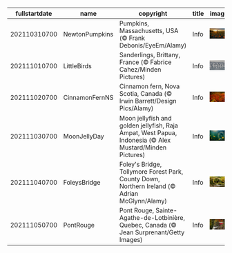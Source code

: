|fullstartdate|name|copyright|title|image|
|--|--|--|--|--|
202110310700|NewtonPumpkins|Pumpkins, Massachusetts, USA (© Frank Debonis/EyeEm/Alamy)|Info|![](/en-AU/2021/11/202110310700NewtonPumpkins.jpg)|
202111010700|LittleBirds|Sanderlings, Brittany, France (© Fabrice Cahez/Minden Pictures)|Info|![](/en-AU/2021/11/202111010700LittleBirds.jpg)|
202111020700|CinnamonFernNS|Cinnamon fern, Nova Scotia, Canada (© Irwin Barrett/Design Pics/Alamy)|Info|![](/en-AU/2021/11/202111020700CinnamonFernNS.jpg)|
202111030700|MoonJellyDay|Moon jellyfish and golden jellyfish, Raja Ampat, West Papua, Indonesia (© Alex Mustard/Minden Pictures)|Info|![](/en-AU/2021/11/202111030700MoonJellyDay.jpg)|
202111040700|FoleysBridge|Foley's Bridge, Tollymore Forest Park, County Down, Northern Ireland (© Adrian McGlynn/Alamy)|Info|![](/en-AU/2021/11/202111040700FoleysBridge.jpg)|
202111050700|PontRouge|Pont Rouge, Sainte-Agathe-de-Lotbinière, Quebec, Canada (© Jean Surprenant/Getty Images)|Info|![](/en-AU/2021/11/202111050700PontRouge.jpg)|
